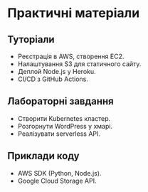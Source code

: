 # Практичні матеріали

## Туторіали
- Реєстрація в AWS, створення EC2.  
- Налаштування S3 для статичного сайту.  
- Деплой Node.js у Heroku.  
- CI/CD з GitHub Actions.

## Лабораторні завдання
- Створити Kubernetes кластер.  
- Розгорнути WordPress у хмарі.  
- Реалізувати serverless API.

## Приклади коду
- AWS SDK (Python, Node.js).  
- Google Cloud Storage API.
